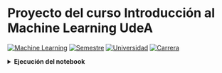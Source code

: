 # Proyecto del curso Introducción al Machine Learning UdeA
[![Machine Learning](https://img.shields.io/badge/Asignatura-Modelos%20y%20simulación%20de%20sistemas%20II-red)](https://jdariasl.github.io/Intro_ML_2025/intro.html)
[![Semestre](https://img.shields.io/badge/Semestre-2025%201-blue)]()
[![Universidad](https://img.shields.io/badge/Universidad-UdeA-green)]()
[![Carrera](https://img.shields.io/badge/Carrera-Ingeniería%20de%20sistemas-orange)]()

<details><summary><b>Ejecución del notebook</b></summary>

> [!WARNING]  
> Antes de ejecutar la **primera celda del notebook** debe tener cargado en el entorno de trabajo su token de Kaggle, en el archivo 'kaggle.json'. Esto es debido a que el dataset con el que se trabaja está en dicha plataforma.  


